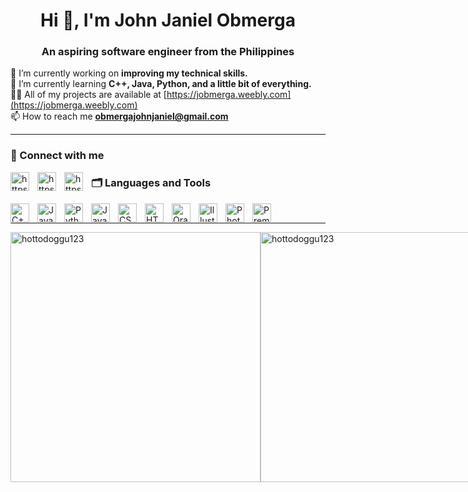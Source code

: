 <h1 align = center>Hi 👋, I'm John Janiel Obmerga </h1>
<h3 align = center>An aspiring software engineer from the Philippines</h3>

🔭 I’m currently working on **improving my technical skills.** <br/>
🌱 I’m currently learning **C++, Java, Python, and a little bit of everything.** <br/>
👨‍💻 All of my projects are available at [https://jobmerga.weebly.com](https://jobmerga.weebly.com) <br/>
📫 How to reach me **obmergajohnjaniel@gmail.com** <br/>

---

### 📱 Connect with me
<p align="left">
<a href="https://www.linkedin.com/in/jjobmerga/" target="blank"><img align="left" src="https://raw.githubusercontent.com/rahuldkjain/github-profile-readme-generator/master/src/images/icons/Social/linked-in-alt.svg" alt="https://www.linkedin.com/in/jjobmerga/" width="30px" style="padding-right:10px;" /></a>
<a href="https://www.facebook.com/obmerga.johnj" target="blank"><img align="left" src="https://cdn.jsdelivr.net/gh/devicons/devicon@latest/icons/facebook/facebook-plain.svg" alt="https://www.facebook.com/obmerga.johnj" width="30px" style="padding-right:10px;" /></a>
<a href="https://www.instagram.com/john.jn_/" target="blank"><img align="left" src="https://raw.githubusercontent.com/rahuldkjain/github-profile-readme-generator/master/src/images/icons/Social/instagram.svg" alt="https://www.instagram.com/john.jn_/" width="30px" style="padding-right:10px;" /></a>
</p>

### 🗂 Languages and Tools
<img align="left" alt="C++" width="30px" style="padding-right:10px;" src="https://cdn.jsdelivr.net/gh/devicons/devicon@latest/icons/cplusplus/cplusplus-plain.svg" />
<img align="left" alt="Java" width="30px" style="padding-right:10px;" src="https://cdn.jsdelivr.net/gh/devicons/devicon@latest/icons/java/java-original.svg" />
<img align="left" alt="Python" width="30px" style="padding-right:10px;" src="https://cdn.jsdelivr.net/gh/devicons/devicon@latest/icons/python/python-original.svg" />
<img align="left" alt="JavaScript" width="30px" style="padding-right:10px;" src="https://cdn.jsdelivr.net/gh/devicons/devicon@latest/icons/javascript/javascript-original.svg" />
<img align="left" alt="CSS" width="30px" style="padding-right:10px;" src="https://cdn.jsdelivr.net/gh/devicons/devicon@latest/icons/css3/css3-plain.svg" />
<img align="left" alt="HTML" width="30px" style="padding-right:10px;" src="https://cdn.jsdelivr.net/gh/devicons/devicon@latest/icons/html5/html5-plain.svg" />
<img align="left" alt="Oracle" width="30px" style="padding-right:10px;" src="https://cdn.jsdelivr.net/gh/devicons/devicon@latest/icons/oracle/oracle-original.svg" />
<img align="left" alt="Illustrator" width="30px" style="padding-right:10px;" src="https://cdn.jsdelivr.net/gh/devicons/devicon@latest/icons/illustrator/illustrator-plain.svg" />
<img align="left" alt="Photoshop" width="30px" style="padding-right:10px;" src="https://cdn.jsdelivr.net/gh/devicons/devicon@latest/icons/photoshop/photoshop-plain.svg" />
<img align="left" alt="Premier" width="30px" style="padding-right:10px;" src="https://cdn.jsdelivr.net/gh/devicons/devicon@latest/icons/premierepro/premierepro-plain.svg" />
</br>

---

<div style="display: flex; align-items: center;">
  <img src="https://github-readme-stats.vercel.app/api/top-langs?username=hottodoggu123&show_icons=true&theme=gruvbox&locale=en&layout=compact" alt="hottodoggu123" width = 400 /> <br/>
  <img src="https://github-readme-stats.vercel.app/api?username=hottodoggu123&show_icons=true&theme=gruvbox&locale=en" alt="hottodoggu123" width = 400 />
</div>
